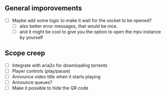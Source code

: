 ## General imporovements

- [ ] Maybe add some logic to make it wait for the socket to be opened?
  - [ ] also better error messages, that would be nice.
  - [ ] and it might be cool to give you the option to open the mpv instance by yourself

## Scope creep

- [ ] Integrate with aria2c for downloading torrents
- [ ] Player controls (play/pause)
- [ ] Announce video title when it starts playing
- [ ] Announce queues?
- [ ] Make it possible to hide the QR code
